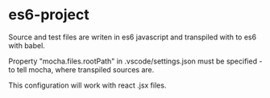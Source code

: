 # es6-project

Source and test files are writen in es6 javascript and transpiled with to es6 with babel.

Property "mocha.files.rootPath" in .vscode/settings.json must be specified - to tell mocha, where transpiled sources are.

This configuration will work with react .jsx files.